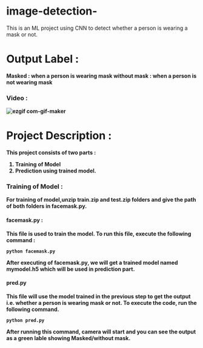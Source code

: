 # image-detection-
This is an ML project using CNN to detect whether a person is wearing  a mask or not.

# Output Label : 
<b>Masked<b> : when a person is wearing mask
<b>without mask<b> : when a person is not wearing mask

### Video : 
  
![ezgif com-gif-maker](https://user-images.githubusercontent.com/94070137/150806810-623b2ab3-2d56-49db-8744-c9c1971b862c.gif)

# Project Description : 

This project consists of two parts : 

1. Training of Model
2. Prediction using trained model.

### Training of Model : 

For training of model,unzip train.zip and test.zip folders and give the path of both folders in facemask.py.

#### facemask.py :
This file is used to train the model. To run this file, execute the following command :

```
python facemask.py
```

After executing of facemask.py, we will get a trained model named mymodel.h5 which will be used in prediction part.

#### pred.py

This file will use the model trained in the previous step to get the output i.e. whether a person is wearing mask or not. To execute the code, run the following command.

```
python pred.py
```

After running this command, camera will start and you can see the output as a green lable showing Masked/without mask.
